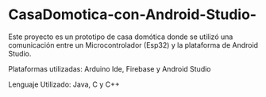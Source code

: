 # CasaDomotica-con-Android-Studio-

Este proyecto es un prototipo de casa domótica donde se utilizó una comunicación entre un Microcontrolador (Esp32) y la plataforma de Android Studio.



Plataformas utilizadas: Arduino Ide, Firebase y Android Studio

Lenguaje Utilizado: Java, C y C++
